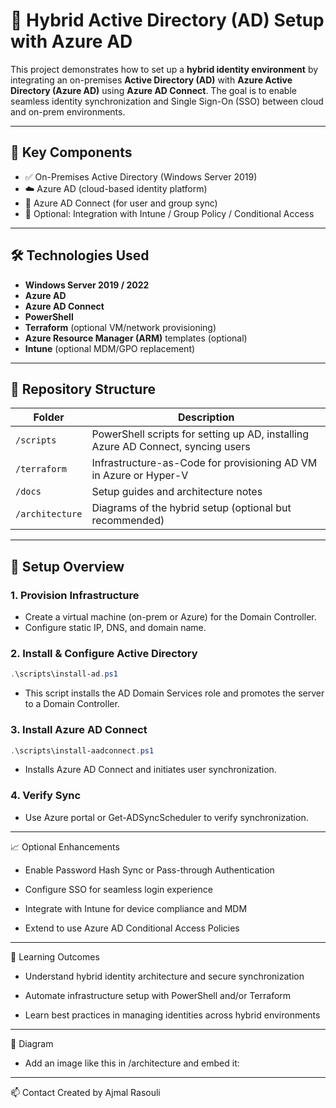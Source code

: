 # 🏢 Hybrid Active Directory (AD) Setup with Azure AD

This project demonstrates how to set up a **hybrid identity environment** by integrating an on-premises **Active Directory (AD)** with **Azure Active Directory (Azure AD)** using **Azure AD Connect**. The goal is to enable seamless identity synchronization and Single Sign-On (SSO) between cloud and on-prem environments.

---

## 📌 Key Components

- ✅ On-Premises Active Directory (Windows Server 2019)
- ☁️ Azure AD (cloud-based identity platform)
- 🔄 Azure AD Connect (for user and group sync)
- 🔐 Optional: Integration with Intune / Group Policy / Conditional Access

---

## 🛠️ Technologies Used

- **Windows Server 2019 / 2022**
- **Azure AD**
- **Azure AD Connect**
- **PowerShell**
- **Terraform** (optional VM/network provisioning)
- **Azure Resource Manager (ARM)** templates (optional)
- **Intune** (optional MDM/GPO replacement)

---

## 📁 Repository Structure

| Folder         | Description                                         |
|----------------|-----------------------------------------------------|
| `/scripts`     | PowerShell scripts for setting up AD, installing Azure AD Connect, syncing users |
| `/terraform`   | Infrastructure-as-Code for provisioning AD VM in Azure or Hyper-V |
| `/docs`        | Setup guides and architecture notes |
| `/architecture`| Diagrams of the hybrid setup (optional but recommended) |

---

## 🚀 Setup Overview

### 1. Provision Infrastructure
- Create a virtual machine (on-prem or Azure) for the Domain Controller.
- Configure static IP, DNS, and domain name.

### 2. Install & Configure Active Directory
```powershell
.\scripts\install-ad.ps1
```

* This script installs the AD Domain Services role and promotes the server to a Domain Controller.

### 3. Install Azure AD Connect
```powershell
.\scripts\install-aadconnect.ps1
```

* Installs Azure AD Connect and initiates user synchronization.

### 4. Verify Sync
* Use Azure portal or Get-ADSyncScheduler to verify synchronization.

---

📈 Optional Enhancements
- Enable Password Hash Sync or Pass-through Authentication

- Configure SSO for seamless login experience

- Integrate with Intune for device compliance and MDM

- Extend to use Azure AD Conditional Access Policies

---

🧠 Learning Outcomes
- Understand hybrid identity architecture and secure synchronization

- Automate infrastructure setup with PowerShell and/or Terraform

- Learn best practices in managing identities across hybrid environments

---

📸 Diagram
- Add an image like this in /architecture and embed it:

---

📫 Contact
Created by Ajmal Rasouli



